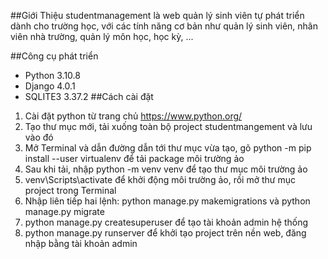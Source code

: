 
##Giới Thiệu 
studentmanagement là web quản lý sinh viên tự phát triển dành cho trường học, với các tính năng cơ bản như quản lý sinh viên, nhân viên nhà trường, quản lý môn học, học kỳ, ...

##Công cụ phát triển 
- Python 3.10.8
- Django 4.0.1
- SQLITE3 3.37.2
##Cách cài đặt

1. Cài đặt python từ trang chủ https://www.python.org/ 
2. Tạo thư mục mới, tải xuống toàn bộ project studentmangement và lưu vào đó
3. Mở Terminal và dẫn đường dẫn tới thư mục vừa tạo, gõ python -m pip install --user virtualenv để tải package môi trường ảo 
4. Sau khi tải, nhập python -m venv venv để tạo thư mục môi trường ảo 
5. venv\Scripts\activate để khởi động môi trường ảo, rồi mở thư mục project trong Terminal
6. Nhập liên tiếp hai lệnh: python manage.py makemigrations và python manage.py migrate
7. python manage.py createsuperuser để tạo tài khoản admin hệ thống
8. python manage.py runserver để khởi tạo project trên nền web, đăng nhập bằng tài khoản admin 
   
